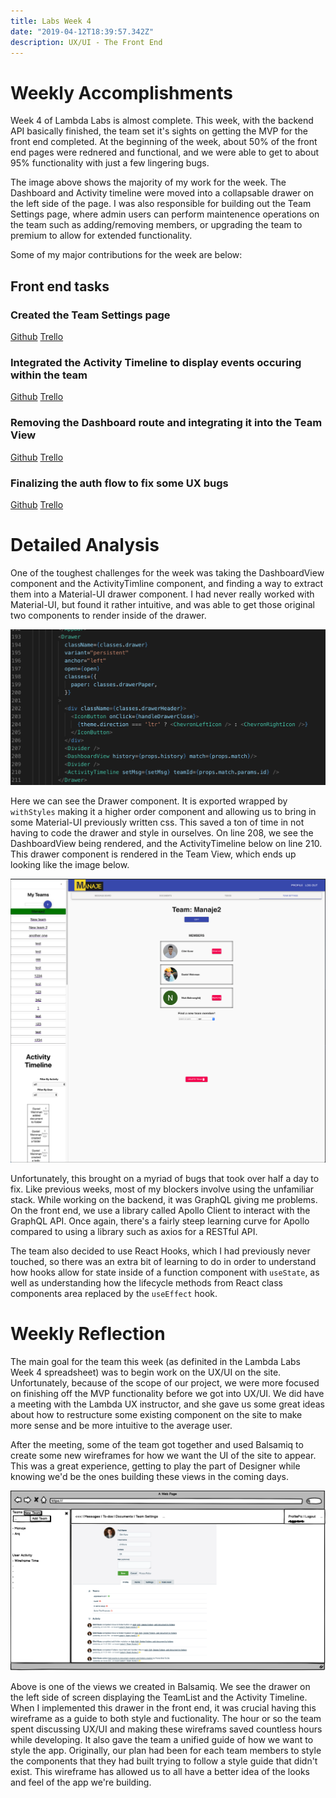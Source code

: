 ```yaml
---
title: Labs Week 4
date: "2019-04-12T18:39:57.342Z"
description: UX/UI - The Front End
---
```


# Weekly Accomplishments

Week 4 of Lambda Labs is almost complete.  This week, with the backend API basically finished, the team set it's sights on getting the MVP for the front end completed.  At the beginning of the week, about 50% of the front end pages were rednered and functional, and we were able to get to about 95% functionality with just a few lingering bugs.

The image above shows the majority of my work for the week.  The Dashboard and Activity timeline were moved into a collapsable drawer on the left side of the page.  I was also responsible for building out the Team Settings page, where admin users can perform maintenence operations on the team such as adding/removing members, or upgrading the team to premium to allow for extended functionality.

Some of my major contributions for the week are below:

## Front end tasks

### Created the Team Settings page
[Github](https://github.com/labs11-teamhome3/labs11-teamhome3FE-refactor/pull/29)
[Trello](https://trello.com/c/Ve2qI4EF)

### Integrated the Activity Timeline to display events occuring within the team
[Github](https://github.com/labs11-teamhome3/labs11-teamhome3FE-refactor/pull/47)
[Trello](https://trello.com/c/QnkXWz2m)

### Removing the Dashboard route and integrating it into the Team View
[Github](https://github.com/labs11-teamhome3/labs11-teamhome3FE-refactor/pull/55)
[Trello](https://trello.com/c/qpe3wQZi)

### Finalizing the auth flow to fix some UX bugs
[Github](https://github.com/labs11-teamhome3/labs11-teamhome3FE-refactor/pull/56)
[Trello](https://trello.com/c/CJwHPsKD)

# Detailed Analysis

One of the toughest challenges for the week was taking the DashboardView component and the ActivityTimline component, and finding a way to extract them into a Material-UI drawer component.  I had never really worked with Material-UI, but found it rather intuitive, and was able to get those original two components to render inside of the drawer.

![Drawer](./Drawer.PNG)

Here we can see the Drawer component.  It is exported wrapped by `withStyles` making it a higher order component and allowing us to bring in some Material-UI previously written css.  This saved a ton of time in not having to code the drawer and style in ourselves.  On line 208, we see the DashboardView being rendered, and the ActivityTimeline below on line 210.  This drawer component is rendered in the Team View, which ends up looking like the image below.

![Manaje](./teamPage.PNG)

Unfortunately, this brought on a myriad of bugs that took over half a day to fix.  Like previous weeks, most of my blockers involve using the unfamiliar stack.  While working on the backend, it was GraphQL giving me problems.  On the front end, we use a library called Apollo Client to interact with the GraphQL API.  Once again, there's a fairly steep learning curve for Apollo compared to using a library such as axios for a RESTful API.

The team also decided to use React Hooks, which I had previously never touched, so there was an extra bit of learning to do in order to understand how hooks allow for state inside of a function component with `useState`, as well as understanding how the lifecycle methods from React class components area replaced by the `useEffect` hook.

# Weekly Reflection

The main goal for the team this week (as definited in the Lambda Labs Week 4 spreadsheet) was to begin work on the UX/UI on the site.  Unfortunately, because of the scope of our project, we were more focused on finishing off the MVP functionality before we got into UX/UI.  We did have a meeting with the Lambda UX instructor, and she gave us some great ideas about how to restructure some existing component on the site to make more sense and be more intuitive to the average user.

After the meeting, some of the team got together and used Balsamiq to create some new wireframes for how we want the UI of the site to appear.  This was a great experience, getting to play the part of Designer while knowing we'd be the ones building these views in the coming days.

![Balsamiq](./Balsamiq.PNG)

Above is one of the views we created in Balsamiq.  We see the drawer on the left side of screen displaying the TeamList and the Activity Timeline.  When I implemented this drawer in the front end, it was crucial having this wireframe as a guide to both style and fuctionality.  The hour or so the team spent discussing UX/UI and making these wireframs saved countless hours while developing.  It also gave the team a unified guide of how we want to style the app.  Originally, our plan had been for each team members to style the components that they had built trying to follow a style guide that didn't exist.  This wireframe has allowed us to all have a better idea of the looks and feel of the app we're building.




